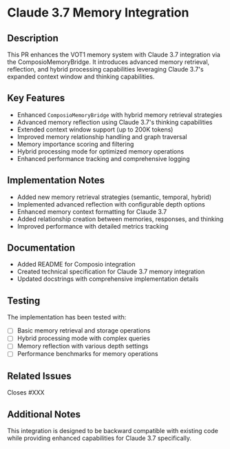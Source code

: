 # Claude 3.7 Memory Integration

## Description

This PR enhances the VOT1 memory system with Claude 3.7 integration via the ComposioMemoryBridge. It introduces advanced memory retrieval, reflection, and hybrid processing capabilities leveraging Claude 3.7's expanded context window and thinking capabilities.

## Key Features

- Enhanced `ComposioMemoryBridge` with hybrid memory retrieval strategies
- Advanced memory reflection using Claude 3.7's thinking capabilities
- Extended context window support (up to 200K tokens)
- Improved memory relationship handling and graph traversal
- Memory importance scoring and filtering
- Hybrid processing mode for optimized memory operations
- Enhanced performance tracking and comprehensive logging

## Implementation Notes

- Added new memory retrieval strategies (semantic, temporal, hybrid)
- Implemented advanced reflection with configurable depth options
- Enhanced memory context formatting for Claude 3.7
- Added relationship creation between memories, responses, and thinking
- Improved performance with detailed metrics tracking

## Documentation

- Added README for Composio integration
- Created technical specification for Claude 3.7 memory integration
- Updated docstrings with comprehensive implementation details

## Testing

The implementation has been tested with:
- [ ] Basic memory retrieval and storage operations
- [ ] Hybrid processing mode with complex queries
- [ ] Memory reflection with various depth settings
- [ ] Performance benchmarks for memory operations

## Related Issues

Closes #XXX

## Additional Notes

This integration is designed to be backward compatible with existing code while providing enhanced capabilities for Claude 3.7 specifically. 
